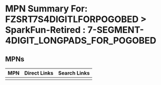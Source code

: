 



# MPN Summary For: FZSRT7S4DIGITLFORPOGOBED > SparkFun-Retired : 7-SEGMENT-4DIGIT_LONGPADS_FOR_POGOBED

## MPNs
  

|MPN|Direct Links|Search Links|
| :--- | :--- | :--- |
||||

